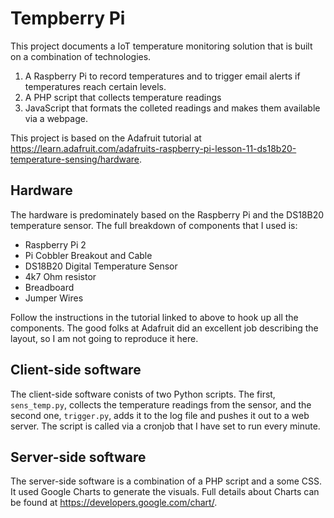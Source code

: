 # Tempberry Pi 

This project documents a IoT temperature monitoring solution that is built on a
combination of technologies.

1. A Raspberry Pi to record temperatures and to trigger email alerts if
temperatures reach certain levels.
2. A PHP script that collects temperature readings
3. JavaScript that formats the colleted readings and makes them available via a
webpage.

This project is based on the Adafruit tutorial at
<https://learn.adafruit.com/adafruits-raspberry-pi-lesson-11-ds18b20-temperature-sensing/hardware>.

## Hardware

The hardware is predominately based on the Raspberry Pi and the DS18B20
temperature sensor. The full breakdown of components that I used is:

* Raspberry Pi 2
* Pi Cobbler Breakout and Cable
* DS18B20 Digital Temperature Sensor
* 4k7 Ohm resistor
* Breadboard
* Jumper Wires

Follow the instructions in the tutorial linked to above to hook up all the
components. The good folks at Adafruit did an excellent job describing the
layout, so I am not going to reproduce it here.

## Client-side software

The client-side software conists of two Python scripts. The first,
`sens_temp.py`,  collects the temperature readings from the sensor, and the
second one, `trigger.py`, adds it to the log file and pushes it out to a web
server. The script is called via a cronjob that I have set to run every minute.

## Server-side software

The server-side software is a combination of a PHP script and a some CSS. It
used Google Charts to generate the visuals. Full details about Charts can be
found at <https://developers.google.com/chart/>.
